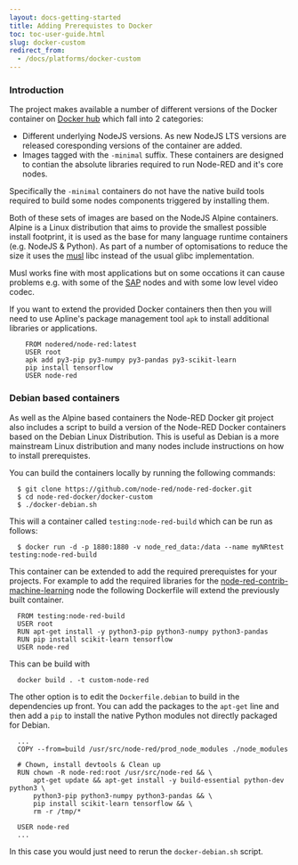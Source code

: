 ```yaml
---
layout: docs-getting-started
title: Adding Prerequistes to Docker
toc: toc-user-guide.html
slug: docker-custom
redirect_from:
  - /docs/platforms/docker-custom
---
```


### Introduction

The project makes available a number of different versions of the Docker container on [Docker hub](https://hub.docker.com/r/nodered/node-red/) which fall into 2 categories:

 - Different underlying NodeJS versions. As new NodeJS LTS versions are released coresponding versions of the container are added.
 - Images tagged with the `-minimal` suffix. These containers are designed to contian the absolute libraries required to run Node-RED and it's core nodes.

Specifically the `-minimal` containers do not have the native build tools required to build some nodes components triggered by installing them.

Both of these sets of images are based on the NodeJS Alpine containers. Alpine is a Linux distribution that aims to provide the smallest possible install footprint, it is used as the base for many language runtime containers (e.g. NodeJS & Python). As part of a number of optomisations to reduce the size it uses the [musl](https://www.musl-libc.org/intro.html) libc instead of the usual glibc implementation.

Musl works fine with most applications but on some occations it can cause problems e.g. with some of the [SAP](https://github.com/SAP/node-rfc/issues/148) nodes and with some low level video codec.

If you want to extend the provided Docker containers then then you will need to use Apline's package management tool `apk` to install additional libraries or applications.

        FROM nodered/node-red:latest
        USER root
        apk add py3-pip py3-numpy py3-pandas py3-scikit-learn
        pip install tensorflow
        USER node-red

### Debian based containers

As well as the Alpine based containers the Node-RED Docker git project also includes a script to build a version of the Node-RED Docker containers based on the Debian Linux Distribution. This is useful as Debian is a more mainstream Linux distribution and many nodes include instructions on how to install prerequistes.

You can build the containers locally by running the following commands:

      $ git clone https://github.com/node-red/node-red-docker.git
      $ cd node-red-docker/docker-custom
      $ ./docker-debian.sh


This will a container called `testing:node-red-build` which can be run as follows:

      $ docker run -d -p 1880:1880 -v node_red_data:/data --name myNRtest testing:node-red-build

This container can be extended to add the required prerequistes for your projects. For example to add the required libraries for the [node-red-contrib-machine-learning](https://flows.nodered.org/node/node-red-contrib-machine-learning) node the following Dockerfile will extend the previously built container.

      FROM testing:node-red-build
      USER root
      RUN apt-get install -y python3-pip python3-numpy python3-pandas 
      RUN pip install scikit-learn tensorflow
      USER node-red

This can be build with

      docker build . -t custom-node-red

The other option is to edit the `Dockerfile.debian` to build in the dependencies up front. You can add the packages to the `apt-get` line and then add a `pip` to install the native Python modules not directly packaged for Debian.

      ...
      COPY --from=build /usr/src/node-red/prod_node_modules ./node_modules

      # Chown, install devtools & Clean up
      RUN chown -R node-red:root /usr/src/node-red && \
          apt-get update && apt-get install -y build-essential python-dev python3 \ 
          python3-pip python3-numpy python3-pandas && \
          pip install scikit-learn tensorflow && \
          rm -r /tmp/*

      USER node-red
      ...

In this case you would just need to rerun the `docker-debian.sh` script.
